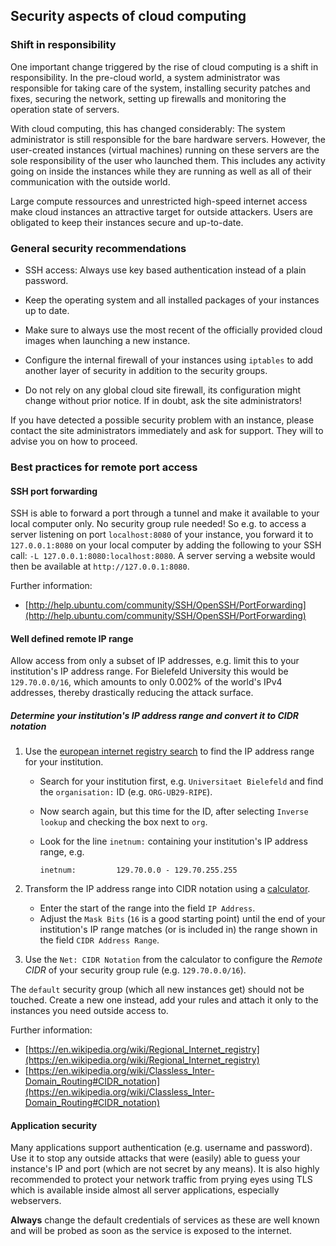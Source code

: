 ## Security aspects of cloud computing

### Shift in responsibility

One important change triggered by the rise of cloud computing is a shift in responsibility.
In the pre-cloud world, a system administrator was responsible for taking care of the system,
installing security patches and fixes, securing the network, setting up firewalls and monitoring
the operation state of servers.

With cloud computing, this has changed considerably:
The system administrator is still responsible for the bare
hardware servers. However, the user-created instances (virtual machines) running on these servers
are the sole responsibility of the user who launched them. This includes any activity going on
inside the instances while they are running as well as all of their
communication with the outside world.

Large compute ressources and unrestricted high-speed internet access make cloud instances
an attractive target for outside attackers. Users are obligated to keep their instances
secure and up-to-date.

### General security recommendations

- SSH access: Always use key based authentication instead of a plain password.

- Keep the operating system and all installed packages of your instances up to date.

- Make sure to always use the most recent of the officially provided cloud images when
  launching a new instance.

- Configure the internal firewall of your instances using `iptables` to add another layer of
  security in addition to the security groups.

- Do not rely on any global cloud site firewall, its configuration might change without
  prior notice. If in doubt, ask the site administrators!

If you have detected a possible security problem with an instance, please contact the site
administrators immediately and ask for support. They will to advise you on how to proceed.

### Best practices for remote port access

#### SSH port forwarding

SSH is able to forward a port through a tunnel and make it available to your local computer only.
No security group rule needed! So e.g. to access a server listening on port `localhost:8080` of your
instance, you forward it to `127.0.0.1:8080` on your local computer by adding the following to your
SSH call: `-L 127.0.0.1:8080:localhost:8080`. A server serving a website would then be available at
`http://127.0.0.1:8080`.

Further information:

- [http://help.ubuntu.com/community/SSH/OpenSSH/PortForwarding](http://help.ubuntu.com/community/SSH/OpenSSH/PortForwarding)

#### Well defined remote IP range

Allow access from only a subset of IP addresses, e.g. limit this to your institution's IP address range.
For Bielefeld University this would be `129.70.0.0/16`, which amounts to only 0.002% of the world's IPv4 addresses, thereby drastically reducing the attack surface.

##### Determine your institution's IP address range and convert it to CIDR notation

1. Use the [european internet registry search](https://apps.db.ripe.net) to find the IP address range for your institution.
   
   - Search for your institution first, e.g. `Universitaet Bielefeld` and find the `organisation:` ID (e.g. `ORG-UB29-RIPE`).
   
   - Now search again, but this time for the ID, after selecting `Inverse lookup` and checking the box next to `org`.
   
   - Look for the line `inetnum:` containing your institution's IP address range, e.g.
     ```
     inetnum:         129.70.0.0 - 129.70.255.255
     ```
   
2. Transform the IP address range into CIDR notation using a [calculator](https://www.subnet-calculator.com/cidr.php).

   - Enter the start of the range into the field `IP Address`.
   - Adjust the `Mask Bits` (`16` is a good starting point) until the end of your institution's IP range matches (or is included in) the range shown in the field `CIDR Address Range`.
   
3. Use the `Net: CIDR Notation` from the calculator to configure the _Remote CIDR_ of your security group rule (e.g. `129.70.0.0/16`).

The `default` security group (which all new instances get) should not be touched. Create a new one instead, add your rules and attach it only to the instances you need outside access to.

Further information:

- [https://en.wikipedia.org/wiki/Regional_Internet_registry](https://en.wikipedia.org/wiki/Regional_Internet_registry)
- [https://en.wikipedia.org/wiki/Classless_Inter-Domain_Routing#CIDR_notation](https://en.wikipedia.org/wiki/Classless_Inter-Domain_Routing#CIDR_notation)

#### Application security

Many applications support authentication (e.g. username and password). Use it to stop any outside
attacks that were (easily) able to guess your instance's IP and port (which are not secret by any
means). It is also highly recommended to protect your network traffic from prying eyes using TLS
which is available inside almost all server applications, especially webservers.

**Always** change the default credentials of services as these are well known and
will be probed as soon as the service is exposed to the internet.
